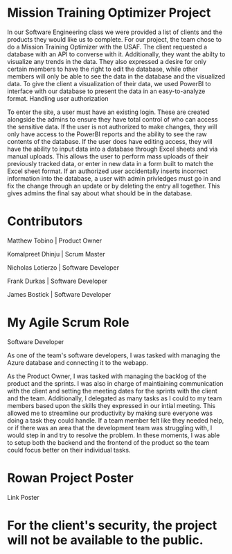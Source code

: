 
# Mission Training Optimizer Project
In our Software Engineering class we were provided a list of clients and the products they would like us to complete. For our project, the team chose to do a Mission Training Optimizer with the USAF. The client requested a database with an API to converse with it. Additionally, they want the abilty to visualize any trends in the data. They also expressed a desire for only certain members to have the right to edit the database, while other members will only be able to see the data in the database and the visualized data. To give the client a visualization of their data, we used PowerBI to interface with our database to present the data in an easy-to-analyze format.
Handling user authorization

To enter the site, a user must have an existing login. These are created alongside the admins to ensure they have total control of who can access the sensitive data. If the user is not authorized to make changes, they will only have access to the PowerBI reports and the ability to see the raw contents of the database. If the user does have editing access, they will have the ability to input data into a database through Excel sheets and via manual uploads. This allows the user to perform mass uploads of their previously tracked data, or enter in new data in a form built to match the Excel sheet format. If an authorized user accidentally inserts incorrect information into the database, a user with admin privledges must go in and fix the change through an update or by deleting the entry all together. This gives admins the final say about what should be in the database.
# Contributors

Matthew Tobino | Product Owner

Komalpreet Dhinju | Scrum Master

Nicholas Lotierzo | Software Developer

Frank Durkas | Software Developer

James Bostick | Software Developer

# My Agile Scrum Role
Software Developer

As one of the team's software developers, I was tasked with managing the Azure database and connecting it to the webapp. 
  
As the Product Owner, I was tasked with managing the backlog of the product and the sprints. I was also in charge of maintiaining communication with the client and setting the meeting dates for the sprints with the client and the team. Additionally, I delegated as many tasks as I could to my team members based upon the skills they expressed in our intial meeting. This allowed me to streamline our productivity by making sure everyone was doing a task they could handle. If a team member felt like they needed help, or if there was an area that the development team was struggling with, I would step in and try to resolve the problem. In these moments, I was able to setup both the backend and the frontend of the product so the team could focus better on their individual tasks.

# Rowan Project Poster
Link Poster

# For the client's security, the project will not be available to the public.

